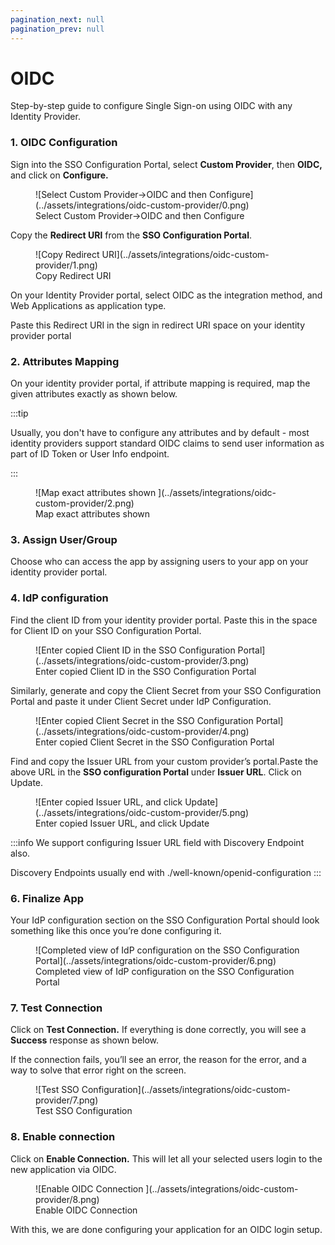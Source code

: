 ```yaml
---
pagination_next: null
pagination_prev: null
---
```


# OIDC

<Subtitle>Step-by-step guide to configure Single Sign-on using OIDC with any Identity Provider. </Subtitle>

### 1. OIDC Configuration

Sign into the SSO Configuration Portal, select **Custom Provider**, then **OIDC,** and click on **Configure.**

<figure>![Select Custom Provider→OIDC and then Configure](../assets/integrations/oidc-custom-provider/0.png)
<figcaption>Select Custom Provider→OIDC and then Configure</figcaption></figure>

Copy the **Redirect URl** from the **SSO Configuration Portal**.

<figure>![Copy Redirect URI](../assets/integrations/oidc-custom-provider/1.png)
<figcaption>Copy Redirect URI</figcaption></figure>

On your Identity Provider portal, select OIDC as the integration method, and Web Applications as application type.

Paste this Redirect URI in the sign in redirect URI space on your identity provider portal

### 2. Attributes Mapping

On your identity provider portal, if attribute mapping is required, map the given attributes exactly as shown below.

:::tip

Usually, you don't have to configure any attributes and by default - most identity providers support standard OIDC claims to send user information as part of ID Token or User Info endpoint.

:::

<figure>![Map exact attributes shown ](../assets/integrations/oidc-custom-provider/2.png)
<figcaption>Map exact attributes shown</figcaption></figure>

### 3. Assign User/Group

Choose who can access the app by assigning users to your app on your identity provider portal.

### 4. IdP configuration

Find the client ID from your identity provider portal. Paste this in the space for Client ID on your SSO Configuration Portal.

<figure>![Enter copied Client ID in the SSO Configuration Portal](../assets/integrations/oidc-custom-provider/3.png)
<figcaption>Enter copied Client ID in the SSO Configuration Portal</figcaption></figure>

Similarly, generate and copy the Client Secret from your SSO Configuration Portal and paste it under Client Secret under IdP Configuration.

<figure>![Enter copied Client Secret in the SSO Configuration Portal](../assets/integrations/oidc-custom-provider/4.png)
<figcaption>Enter copied Client Secret in the SSO Configuration Portal</figcaption></figure>

Find and copy the Issuer URL from your custom provider’s portal.Paste the above URL in the **SSO configuration Portal** under **Issuer URL**. Click on Update.

<figure>![Enter copied Issuer URL, and click Update](../assets/integrations/oidc-custom-provider/5.png)
<figcaption>Enter copied Issuer URL, and click Update</figcaption></figure>

:::info
We support configuring Issuer URL field with Discovery Endpoint also.

Discovery Endpoints usually end with ./well-known/openid-configuration
:::

### 6. Finalize App

Your IdP configuration section on the SSO Configuration Portal should look something like this once you’re done configuring it.

<figure>![Completed view of IdP configuration on the SSO Configuration Portal](../assets/integrations/oidc-custom-provider/6.png)
<figcaption>Completed view of IdP configuration on the SSO Configuration Portal</figcaption></figure>

### 7. Test Connection

Click on **Test Connection.** If everything is done correctly, you will see a **Success** response as shown below.

If the connection fails, you’ll see an error, the reason for the error, and a way to solve that error right on the screen.

<figure>![Test SSO Configuration](../assets/integrations/oidc-custom-provider/7.png)
<figcaption>Test SSO Configuration</figcaption></figure>

### 8. Enable connection

Click on **Enable Connection.** This will let all your selected users login to the new application via OIDC.

<figure>![Enable OIDC Connection ](../assets/integrations/oidc-custom-provider/8.png)
<figcaption>Enable OIDC Connection</figcaption></figure>

With this, we are done configuring your application for an OIDC login setup.
